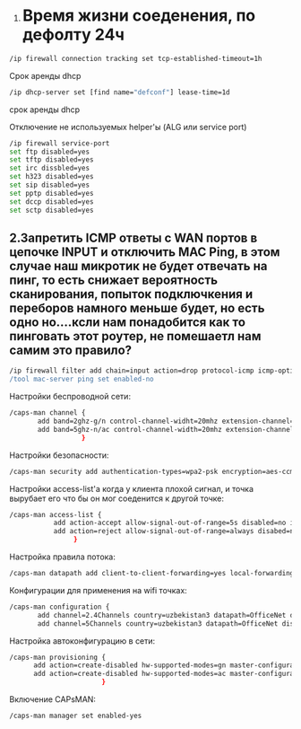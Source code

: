 1. # Время жизни соеденения, по дефолту 24ч
  ```bash
  /ip firewall connection tracking set tcp-established-timeout=1h 
  ```
Cрок аренды dhcp

```bash
/ip dhcp-server set [find name="defconf"] lease-time=1d
```

срок аренды dhcp

Отключение не используемых helper'ы (ALG или service port)

```bash
/ip firewall service-port
set ftp disabled=yes
set tftp disabled=yes
set irc dissbled=yes
set h323 disabled=yes
set sip disabled=yes
set pptp disabled=yes
set dccp disabled=yes
set sctp disabled=yes
```

## 2.Запретить ICMP ответы с WAN портов в цепочке INPUT и отключить MAC Ping, в этом случае наш микротик не будет отвечать на пинг, то есть снижает вероятность сканирования, попыток подключкения и переборов намного меньше будет, но есть одно но....ксли нам понадобится как то пинговать этот роутер, не помешаетл нам самим это правило?

```bash
/ip firewall filter add chain=input action=drop protocol-icmp icmp-options=8:0 in-interface-list=WAN src-address-list="!AllowIPRemoteManagment comment="Drop IN echo request"
/tool mac-server ping set enabled-no
```

Настройки беспроводной сети:

```bash
/caps-man channel {
       add band=2ghz-g/n control-channel-widht=20mhz extension-channel=disabled frequ,ncy=2412,2437,2462 name=2.4Channels reselect-interval=1d tx-power=20
       add band=5ghz-n/ac control-channel-width=20mhz extension-channel=Ce frequency=5180,5220,5260,5300,5680,5745,5785 name=5Channels reselect-interval=1d tx-power=20 skip-dfs-channels=yes
                  }
```           
           
Настройки безопасности:

```bash
/caps-man security add authentication-types=wpa2-psk encryption=aes-ccm group-encryption=aes-ccm disable-pmkid=yes name=OfficeNetPass passphrase="$PassOffice"
```

Настройки access-list'a когда у клиента плохой сигнал, и точка вырубает его что бы он мог соеденится к другой точке:

```bash
/caps-man access-list {
           add action-accept allow-signal-out-of-range=5s disabled=no interface=any mac-address=00:00:00:00:00:00 signal-range=-75..0 ssid-regexp=""
           add action=reject allow-signal-out-of-range=always disabed=no interface-any mac-address=00:00:00:00:00:00 signal-range=-120..120 ssid-regexp=""
           		}
```

Настройка правила потока:

```bash
/caps-man datapath add client-to-client-forwarding=yes local-forwarding=yes name=OfficeNet
```

Конфигурации для применения на wifi точках:

```bash
/caps-man configuration {
       add channel=2.4Channels country=uzbekistan3 datapath=OfficeNet distance=indoors guard-interval=long max-sta-count=32 mode=ap multicast-helper=default name=OfficeNet2 rates=StandartDataRates rx-chains=0,1 securit=OfficeNetPass ssid="$DDISOffice-2.4Ghz" tx-chains=0.1
       add channel=5Channels country=uzbekistan3 datapath=OfficeNet distance=indoors guard-interval=long max-sta-count=32 mode=ap multicast-helper=default name=OfficeNet5 rates=StandartDataRates rx-chains=0.1 security=OfficeNetPass ssid="$SSIDOffice-5Ghz" tx-chains00.1
```

Настройка автоконфигурацию в сети:
```bash
/caps-man provisioning {
      add action=create-disabled hw-supported-modes=gn master-configuration= OfficeNet2 name-format=prefix-identity name-prefix=2Ghz
      add action=create-disabled hw-supported-modes=ac master-configuration= OfficeNet5 name-format=prefix-identity name-prefix=5Ghz
                       }
```

Включение CAPsMAN:
```bash
/caps-man manager set enabled-yes
```